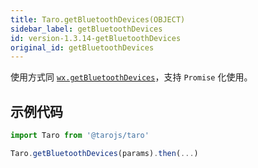 ```yaml
---
title: Taro.getBluetoothDevices(OBJECT)
sidebar_label: getBluetoothDevices
id: version-1.3.14-getBluetoothDevices
original_id: getBluetoothDevices
---
```


使用方式同 [`wx.getBluetoothDevices`](https://developers.weixin.qq.com/miniprogram/dev/api/wx.getBluetoothDevices.html)，支持 `Promise` 化使用。

## 示例代码

```jsx
import Taro from '@tarojs/taro'

Taro.getBluetoothDevices(params).then(...)
```

  